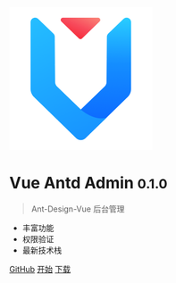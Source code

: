 ![logo](_media/faviconx256.png)

# Vue Antd Admin <small>0.1.0</small>

> Ant-Design-Vue 后台管理

- 丰富功能
- 权限验证
- 最新技术栈

<!-- [![GitHub stars](https://img.shields.io/github/stars/KXinghui/vue-antd-admin.svg?style=flat-square)](https://github.com/KXinghui/vue-antd-admin/stargazers)
[![GitHub issues](https://img.shields.io/github/issues/KXinghui/vue-antd-admin.svg?style=flat-square)](https://github.com/KXinghui/vue-antd-admin/issues)
[![GitHub forks](https://img.shields.io/github/forks/KXinghui/vue-antd-admin.svg?style=flat-square)](https://github.com/KXinghui/vue-antd-admin/network)
[![GitHub last commit](https://img.shields.io/github/last-commit/google/skia.svg?style=flat-square)](https://github.com/KXinghui/vue-antd-admin)
[![license](https://img.shields.io/github/license/mashape/apistatus.svg?style=flat-square)](https://github.com/KXinghui/vue-antd-admin) -->

[GitHub](https://github.com/KXinghui/vue-antd-admin/)
[开始](#vue-antd-admin)
[下载](#vue-antd-admin)